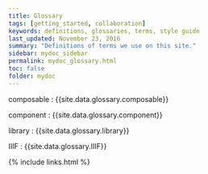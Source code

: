 ```yaml
---
title: Glossary
tags: [getting_started, collaboration]
keywords: definitions, glossaries, terms, style guide
last_updated: November 23, 2016
summary: "Definitions of terms we use on this site."
sidebar: mydoc_sidebar
permalink: mydoc_glossary.html
toc: false
folder: mydoc
---
```


composable
: {{site.data.glossary.composable}}

component
: {{site.data.glossary.component}}

library
: {{site.data.glossary.library}}

IIIF
: {{site.data.glossary.IIIF}}

{% include links.html %}

